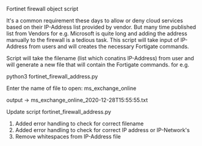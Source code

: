 Fortinet firewall object script

It's a common requirement these days to allow or deny cloud services based on their IP-Address list provided by vendor. 
But many time published list from Vendors for e.g. Microsoft is quite long and adding the address manually to the firewall is a  tedious task.
This script will take input of IP-Address from users and will creates the necessary Fortigate commands.

Script will take the filename (list which conatins IP-Address) from user and will generate a new file that will contain the Fortigate commands.
for e.g.

python3 fortinet_firewall_address.py

Enter the name of file to open: ms_exchange_online

output -> ms_exchange_online_2020-12-28T15\:55\:55.txt

Update script fortinet_firewall_address.py
1. Added error handling to check for correct filename
2. Added error handling to check for correct IP address or IP-Network's
3. Remove whitespaces from IP-Address file
